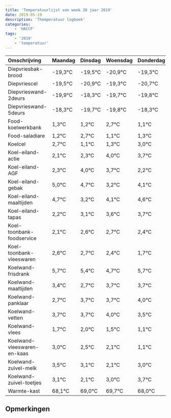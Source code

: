 ```yaml
---
title: 'Temperatuurlijst van week 20 jaar 2019'
date: 2019-05-19
description: 'Themperatuur logboek'
categories:
    - 'HACCP'
tags:
    - '2019'
    - 'temperatuur'
---
```

|Omschrijving|Maandag|Dinsdag|Woensdag|Donderdag|Vrijdag|Zaterdag|Zondag|
|:---|:---|:---|:---|:---|:---|:---|:---|
|Diepvriesbak-brood|-19,3°C|-19,5°C|-20,9°C|-19,3°C|-20,7°C|-20,8°C|-19,3°C|
|Diepvriescel|-19,5°C|-20,9°C|-19,3°C|-20,7°C|-20,8°C|-19,3°C|-20,9°C|
|Diepvrieswand-2deurs|-19,9°C|-18,3°C|-19,7°C|-19,8°C|-18,3°C|-19,9°C|-19,7°C|
|Diepvrieswand-5deurs|-18,3°C|-19,7°C|-19,8°C|-18,3°C|-19,9°C|-19,7°C|-18,0°C|
|Food-koelwerkbank|1,3°C|1,2°C|2,7°C|1,1°C|1,3°C|3,0°C|2,7°C|
|Food-saladiare|1,2°C|2,7°C|1,1°C|1,3°C|3,0°C|2,7°C|1,2°C|
|Koelcel|2,7°C|1,1°C|1,3°C|3,0°C|2,7°C|1,2°C|2,1°C|
|Koel-eiland-actie|2,1°C|2,3°C|4,0°C|3,7°C|2,2°C|3,1°C|3,6°C|
|Koel-eiland-AGF|2,3°C|4,0°C|3,7°C|2,2°C|3,1°C|3,6°C|3,7°C|
|Koel-eiland-gebak|5,0°C|4,7°C|3,2°C|4,1°C|4,6°C|4,7°C|4,4°C|
|Koel-eiland-maaltijden|4,7°C|3,2°C|4,1°C|4,6°C|4,7°C|4,4°C|3,7°C|
|Koel-eiland-tapas|2,2°C|3,1°C|3,6°C|3,7°C|3,4°C|2,7°C|3,7°C|
|Koel-toonbank-foodservice|2,1°C|2,6°C|2,7°C|2,4°C|1,7°C|2,7°C|2,7°C|
|Koel-toonbank-vleeswaren|2,6°C|2,7°C|2,4°C|1,7°C|2,7°C|2,7°C|3,0°C|
|Koelwand-frisdrank|5,7°C|5,4°C|4,7°C|5,7°C|5,7°C|6,0°C|5,5°C|
|Koelwand-maaltijden|3,4°C|2,7°C|3,7°C|3,7°C|4,0°C|3,5°C|3,1°C|
|Koelwand-panklaar|2,7°C|3,7°C|3,7°C|4,0°C|3,5°C|3,1°C|2,1°C|
|Koelwand-vetten|3,7°C|3,7°C|4,0°C|3,5°C|3,1°C|2,1°C|3,0°C|
|Koelwand-vlees|1,7°C|2,0°C|1,5°C|1,1°C|0,1°C|1,0°C|1,7°C|
|Koelwand-vleeswaren-en-kaas|3,0°C|2,5°C|2,1°C|1,1°C|2,0°C|2,7°C|1,0°C|
|Koelwand-zuivel-melk|3,5°C|3,1°C|2,1°C|3,0°C|3,7°C|2,0°C|2,2°C|
|Koelwand-zuivel-toetjes|3,1°C|2,1°C|3,0°C|3,7°C|2,0°C|2,2°C|2,2°C|
|Warmte-kast|68,1°C|69,0°C|69,7°C|68,0°C|68,2°C|68,2°C|68,0°C|

## Opmerkingen


